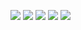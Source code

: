 ![](C:\Users\95432\Desktop\1.png)
![](C:\Users\95432\Desktop\2.png)
![](C:\Users\95432\Desktop\3.png)
![](C:\Users\95432\Desktop\4.png)
![](C:\Users\95432\Desktop\5.png)
